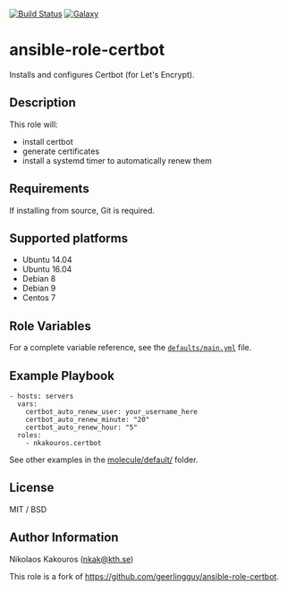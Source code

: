 [![Build
Status](https://travis-ci.com/nkakouros-original/ansible-role-certbot.svg?branch=master)](https://travis-ci.com/nkakouros-original/ansible-role-certbot)
[![Galaxy](https://img.shields.io/badge/galaxy-nkakouros.certbot-blue.svg)](https://galaxy.ansible.com/nkakouros/certbot/)

ansible-role-certbot
====================

Installs and configures Certbot (for Let's Encrypt).

Description
-----------

This role will:

- install certbot
- generate certificates
- install a systemd timer to automatically renew them

Requirements
------------

If installing from source, Git is required.

Supported platforms
-------------------

- Ubuntu 14.04
- Ubuntu 16.04
- Debian 8
- Debian 9
- Centos 7

Role Variables
--------------

For a complete variable reference, see the [`defaults/main.yml`](defaults/main.yml) file.

Example Playbook
----------------

    - hosts: servers
      vars:
        certbot_auto_renew_user: your_username_here
        certbot_auto_renew_minute: "20"
        certbot_auto_renew_hour: "5"
      roles:
        - nkakouros.certbot

See other examples in the [molecule/default/](molecule/default/) folder.

License
-------

MIT / BSD

Author Information
------------------

Nikolaos Kakouros (nkak@kth.se)

This role is a fork of https://github.com/geerlingguy/ansible-role-certbot.
